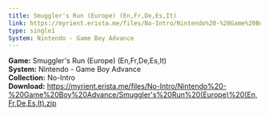 ```yaml
---
title: Smuggler's Run (Europe) (En,Fr,De,Es,It)
link: https://myrient.erista.me/files/No-Intro/Nintendo%20-%20Game%20Boy%20Advance/Smuggler's%20Run%20(Europe)%20(En,Fr,De,Es,It).zip
type: single1
System: Nintendo - Game Boy Advance
---
```

<b>Game:</b> Smuggler's Run (Europe) (En,Fr,De,Es,It)<br>
<b>System:</b> Nintendo - Game Boy Advance<br>
<b>Collection:</b> No-Intro<br>
<b>Download:</b> https://myrient.erista.me/files/No-Intro/Nintendo%20-%20Game%20Boy%20Advance/Smuggler's%20Run%20(Europe)%20(En,Fr,De,Es,It).zip